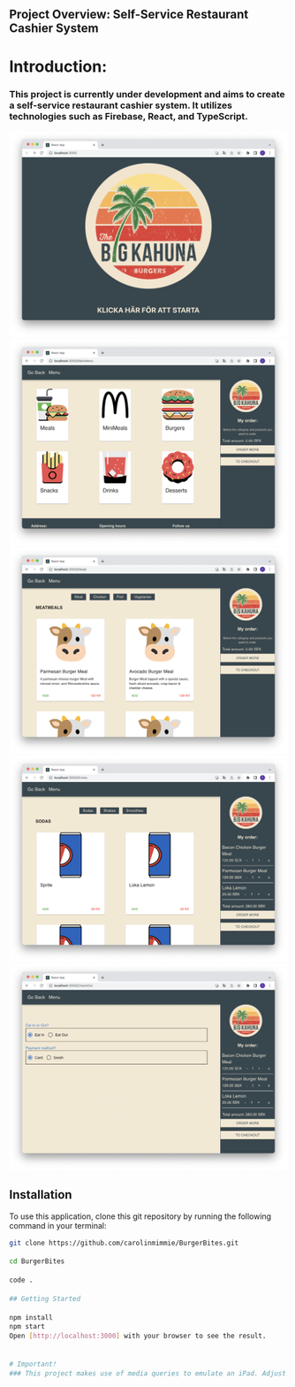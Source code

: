 ## Project Overview: Self-Service Restaurant Cashier System

# Introduction:
### This project is currently under development and aims to create a self-service restaurant cashier system. It utilizes technologies such as Firebase, React, and TypeScript.

![startsida](readme-ps/1.png)
![huvudmeny](readme-ps/2.png)
![matmeny](readme-ps/3.png)
![dryckesmeny](readme-ps/4.png)
![checkout](readme-ps/5.png)

## Installation

To use this application, clone this git repository by running the following command in your terminal:

```bash
git clone https://github.com/carolinmimmie/BurgerBites.git

cd BurgerBites

code .

## Getting Started

npm install
npm start
Open [http://localhost:3000] with your browser to see the result.


# Important!
### This project makes use of media queries to emulate an iPad. Adjust the browser's width to experience the responsive design.